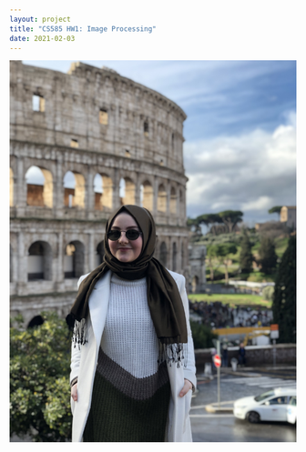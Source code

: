 ```yaml
---
layout: project
title: "CS585 HW1: Image Processing"
date: 2021-02-03
---
```


![my image](pics/kubra2.jpg "my image")

